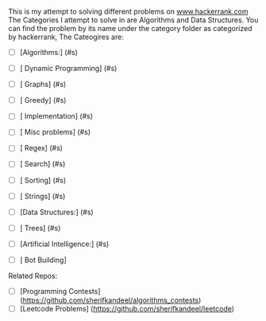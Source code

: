 This is my attempt to solving different problems on www.hackerrank.com
<br/>
The Categories I attempt to solve in are Algorithms and Data Structures.
You can find the problem by its name under the category folder as categorized by hackerrank, The Cateogires are:
<br/>
- [ ] [Algorithms:] (#s)
- [ ] [    Dynamic Programming] (#s)
- [ ] [    Graphs] (#s)
- [ ] [    Greedy] (#s)
- [ ] [    Implementation] (#s)
- [ ] [    Misc problems] (#s)
- [ ] [    Regex] (#s)
- [ ] [    Search] (#s)
- [ ] [    Sorting] (#s)
- [ ] [    Strings] (#s)

- [ ] [Data Structures:] (#s)
- [ ] [   Trees] (#s) 

- [ ] [Artificial Intelligence:] (#s)
- [ ] [    Bot Building]


Related Repos:
- [ ] [Programming Contests] (https://github.com/sherifkandeel/algorithms_contests)
- [ ] [Leetcode Problems] (https://github.com/sherifkandeel/leetcode)
